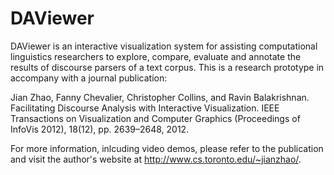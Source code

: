 DAViewer
========


DAViewer is an interactive visualization system for assisting computational linguistics researchers to explore, compare, evaluate and annotate the results of discourse parsers of a text corpus. This is a research prototype in accompany with a journal publication: 

Jian Zhao, Fanny Chevalier, Christopher Collins, and Ravin Balakrishnan. Facilitating Discourse Analysis with Interactive Visualization. IEEE Transactions on Visualization and Computer Graphics (Proceedings of InfoVis 2012), 18(12), pp. 2639–2648, 2012. 

For more information, inlcuding video demos, please refer to the publication and visit the author's website at http://www.cs.toronto.edu/~jianzhao/.
